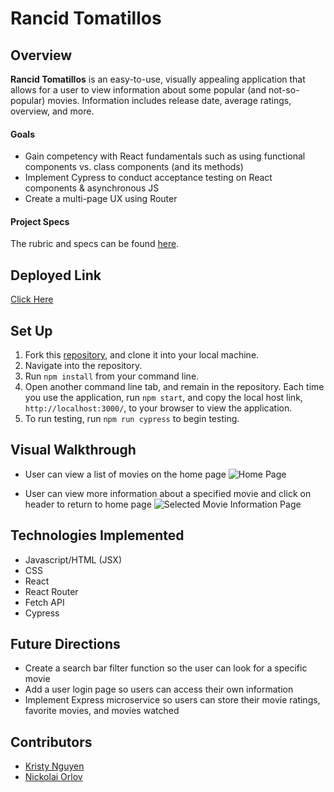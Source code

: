# Rancid Tomatillos

## Overview
**Rancid Tomatillos** is an easy-to-use, visually appealing application that allows for a user to view information about some popular (and not-so-popular) movies. Information includes release date, average ratings, overview, and more.

#### Goals
- Gain competency with React fundamentals such as using functional components vs. class components (and its methods)
- Implement Cypress to conduct acceptance testing on React components & asynchronous JS
- Create a multi-page UX using Router

#### Project Specs
The rubric and specs can be found [here](https://frontend.turing.edu/projects/module-3/rancid-tomatillos-v3.html).

## Deployed Link
[Click Here](https://quite-rancid-tomatillos.herokuapp.com/)

## Set Up
1. Fork this [repository](https://github.com/kpn678/rancid-tomatillos), and clone it into your local machine.
2. Navigate into the repository.
3. Run `npm install` from your command line.
4. Open another command line tab, and remain in the repository. Each time you use the application, run `npm start`, and copy the local host link, `http://localhost:3000/`, to your browser to view the application.
5. To run testing, run `npm run cypress` to begin testing.

## Visual Walkthrough
- User can view a list of movies on the home page
![Home Page](src/images/homepage.gif)

- User can view more information about a specified movie and click on header to return to home page
![Selected Movie Information Page](src/images/infoPage.gif)

## Technologies Implemented
- Javascript/HTML (JSX)
- CSS
- React
- React Router
- Fetch API
- Cypress

## Future Directions
- Create a search bar filter function so the user can look for a specific movie
- Add a user login page so users can access their own information
- Implement Express microservice so users can store their movie ratings, favorite movies, and movies watched

## Contributors
- [Kristy Nguyen](https://github.com/kpn678)
- [Nickolai Orlov](https://github.com/orlov-n)
